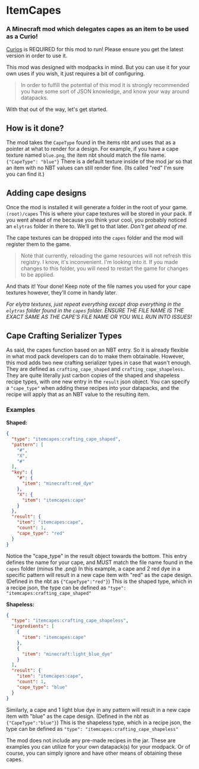 # ItemCapes
### A Minecraft mod which delegates capes as an item to be used as a Curio!

[Curios](https://www.curseforge.com/minecraft/mc-mods/curios) is REQUIRED for this mod to run! Please ensure you get the latest version in order to use it.

This mod was designed with modpacks in mind. But you can use it for your own uses if you wish, it just requires a bit of configuring.
> In order to fulfill the potential of this mod it is strongly recommended you have some sort of JSON knowledge, and know your way around datapacks.

With that out of the way, let's get started.

## How is it done?
The mod takes the `CapeType` found in the items nbt and uses that as a pointer at what to render for a design.
For example, if you have a cape texture named `blue.png`, the item nbt should match the file name. `{"CapeType": "blue"}`
There is a default texture inside of the mod jar so that an item with no NBT values can still render fine. (Its called "red" I'm sure you can find it.)

## Adding cape designs
Once the mod is installed it will generate a folder in the root of your game. `(root)/capes` This is where your cape textures will be stored in your pack.
If you went ahead of me because you think your cool, you probably noticed an `elytras` folder in there to. We'll get to that later. *Don't get ahead of me.*

The cape textures can be dropped into the `capes` folder and the mod will register them to the game.
> Note that currently, reloading the game resources will not refresh this registry. I know, it's inconvenient. I'm looking into it.
> If you made changes to this folder, you will need to restart the game for changes to be applied.

And thats it! Your done! Keep note of the file names you used for your cape textures however, they'll come in handy later.

*For elytra textures, just repeat everything except drop everything in the `elytras` folder found in the `capes` folder.
ENSURE THE FILE NAME IS THE EXACT SAME AS THE CAPE'S FILE NAME OR YOU WILL RUN INTO ISSUES!*

## Cape Crafting Serializer Types
As said, the capes function based on an NBT entry. So it is already flexible in what mod pack developers can do to make them obtainable.
However, this mod adds two new crafting serializer types in case that wasn't enough. They are defined as `crafting_cape_shaped` and `crafting_cape_shapeless`.
They are quite literally just carbon copies of the shaped and shapeless recipe types, with one new entry in the `result` json object.
You can specify a `"cape_type"` when adding these recipes into your datapacks, and the recipe will apply that as an NBT value to the resulting item.

### Examples

__Shaped:__
```json
{
  "type": "itemcapes:crafting_cape_shaped",
  "pattern": [
    "#",
    "X",
    "#"
  ],
  "key": {
    "#": {
      "item": "minecraft:red_dye"
    },
    "X": {
      "item": "itemcapes:cape"
    }
  },
  "result": {
    "item": "itemcapes:cape",
    "count": 1,
    "cape_type": "red"
  }
}
```
Notice the "cape_type" in the result object towards the bottom. This entry defines the name for your cape, and MUST match the file name found in the `capes` folder (minus the .png)
In this example, a cape and 2 red dye in a specific pattern will result in a new cape item with "red" as the cape design. (Defined in the nbt as `{"CapeType":"red"}`)
This is the shaped type, which in a recipe json, the type can be defined as `"type": "itemcapes:crafting_cape_shaped"`

__Shapeless:__
```json
{
  "type": "itemcapes:crafting_cape_shapeless",
  "ingredients": [
    {
      "item": "itemcapes:cape"
    },
    {
      "item": "minecraft:light_blue_dye"
    }
  ],
  "result": {
    "item": "itemcapes:cape",
    "count": 1,
    "cape_type": "blue"
  }
}
```
Similarly, a cape and 1 light blue dye in any pattern will result in a new cape item with "blue" as the cape design. (Defined in the nbt as `{"CapeType":"blue"}`)
This is the shapeless type, which in a recipe json, the type can be defined as `"type": "itemcapes:crafting_cape_shapeless"`

The mod does not include any pre-made recipes in the jar. These are examples you can utilize for your own datapack(s) for your modpack.
Or of course, you can simply ignore and have other means of obtaining these capes.
